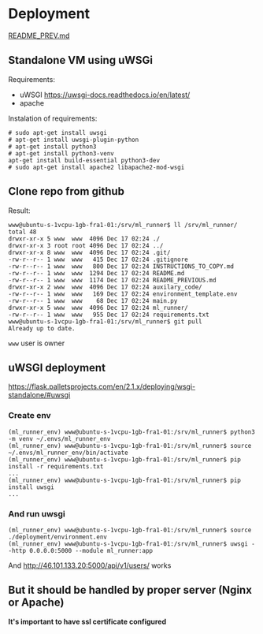 # Deployment

[README_PREV.md](./README_PREV.md)

## Standalone VM using uWSGi
Requirements:
* uWSGI https://uwsgi-docs.readthedocs.io/en/latest/
* apache

Instalation of requirements:
```
# sudo apt-get install uwsgi
# apt-get install uwsgi-plugin-python
# apt-get install python3
# apt-get install python3-venv
apt-get install build-essential python3-dev
# sudo apt-get install apache2 libapache2-mod-wsgi
```

## Clone repo from github
Result:
```
www@ubuntu-s-1vcpu-1gb-fra1-01:/srv/ml_runner$ ll /srv/ml_runner/
total 48
drwxr-xr-x 5 www  www  4096 Dec 17 02:24 ./
drwxr-xr-x 3 root root 4096 Dec 17 02:24 ../
drwxr-xr-x 8 www  www  4096 Dec 17 02:24 .git/
-rw-r--r-- 1 www  www   415 Dec 17 02:24 .gitignore
-rw-r--r-- 1 www  www   800 Dec 17 02:24 INSTRUCTIONS_TO_COPY.md
-rw-r--r-- 1 www  www  1294 Dec 17 02:24 README.md
-rw-r--r-- 1 www  www  1174 Dec 17 02:24 README_PREVIOUS.md
drwxr-xr-x 2 www  www  4096 Dec 17 02:24 auxilary_code/
-rw-r--r-- 1 www  www   169 Dec 17 02:24 environment_template.env
-rw-r--r-- 1 www  www    68 Dec 17 02:24 main.py
drwxr-xr-x 5 www  www  4096 Dec 17 02:24 ml_runner/
-rw-r--r-- 1 www  www   955 Dec 17 02:24 requirements.txt
www@ubuntu-s-1vcpu-1gb-fra1-01:/srv/ml_runner$ git pull
Already up to date.
```

`www` user is owner

## uWSGI deployment
https://flask.palletsprojects.com/en/2.1.x/deploying/wsgi-standalone/#uwsgi

### Create env
```
(ml_runner_env) www@ubuntu-s-1vcpu-1gb-fra1-01:/srv/ml_runner$ python3 -m venv ~/.envs/ml_runner_env
(ml_runner_env) www@ubuntu-s-1vcpu-1gb-fra1-01:/srv/ml_runner$ source ~/.envs/ml_runner_env/bin/activate
(ml_runner_env) www@ubuntu-s-1vcpu-1gb-fra1-01:/srv/ml_runner$ pip install -r requirements.txt
...
(ml_runner_env) www@ubuntu-s-1vcpu-1gb-fra1-01:/srv/ml_runner$ pip install uwsgi
...
```

### And run uwsgi
```
(ml_runner_env) www@ubuntu-s-1vcpu-1gb-fra1-01:/srv/ml_runner$ source ./deployment/environment.env 
(ml_runner_env) www@ubuntu-s-1vcpu-1gb-fra1-01:/srv/ml_runner$ uwsgi --http 0.0.0.0:5000 --module ml_runner:app
```

And http://46.101.133.20:5000/api/v1/users/ works

## But it should be handled by proper server (Nginx or Apache)
**It's important to have ssl certificate configured**
